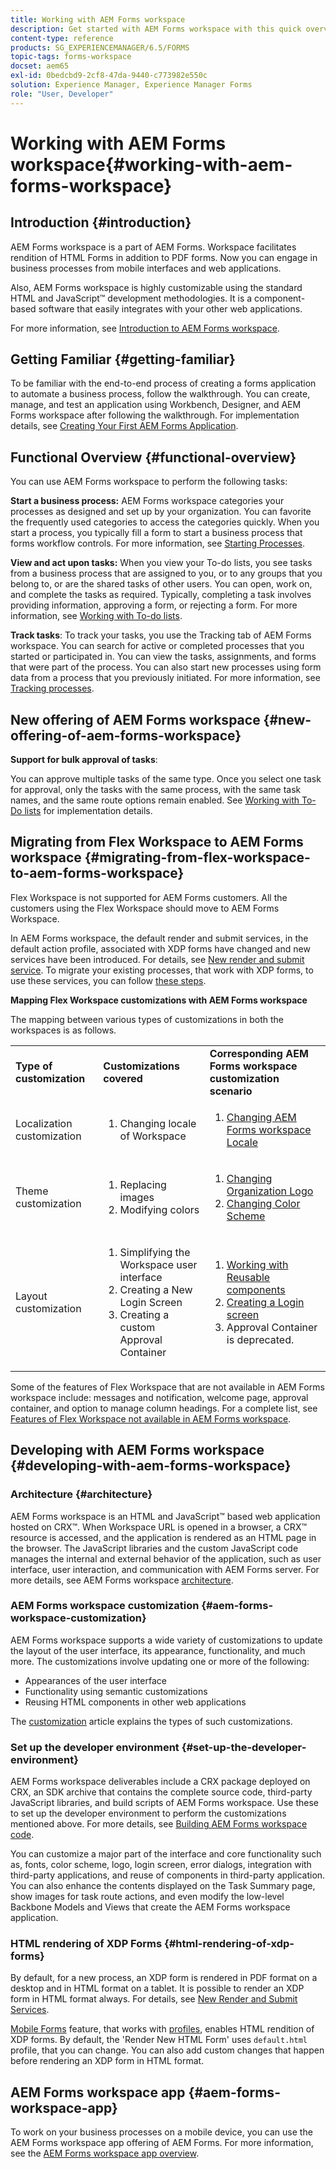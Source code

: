 ```yaml
---
title: Working with AEM Forms workspace
description: Get started with AEM Forms workspace with this quick overview of the process workflows.
content-type: reference
products: SG_EXPERIENCEMANAGER/6.5/FORMS
topic-tags: forms-workspace
docset: aem65
exl-id: 0bedcbd9-2cf8-47da-9440-c773982e550c
solution: Experience Manager, Experience Manager Forms
role: "User, Developer"
---
```

# Working with AEM Forms workspace{#working-with-aem-forms-workspace}

## Introduction {#introduction}

AEM Forms workspace is a part of AEM Forms. Workspace facilitates rendition of HTML Forms in addition to PDF forms. Now you can engage in business processes from mobile interfaces and web applications.

Also, AEM Forms workspace is highly customizable using the standard HTML and JavaScript&trade; development methodologies. It is a component-based software that easily integrates with your other web applications.

For more information, see [Introduction to AEM Forms workspace](/help/forms/using/introduction-html-workspace.md).

## Getting Familiar {#getting-familiar}

To be familiar with the end-to-end process of creating a forms application to automate a business process, follow the walkthrough. You can create, manage, and test an application using Workbench, Designer, and AEM Forms workspace after following the walkthrough. For implementation details, see [Creating Your First AEM Forms Application](https://help.adobe.com/en_US/livecycle/11.0/CreateFirstApp/index.html).

## Functional Overview {#functional-overview}

You can use AEM Forms workspace to perform the following tasks:

**Start a business process:** AEM Forms workspace categories your processes as designed and set up by your organization. You can favorite the frequently used categories to access the categories quickly. When you start a process, you typically fill a form to start a business process that forms workflow controls. For more information, see [Starting Processes](/help/forms/using/starting-processes.md).

**View and act upon tasks:** When you view your To-do lists, you see tasks from a business process that are assigned to you, or to any groups that you belong to, or are the shared tasks of other users. You can open, work on, and complete the tasks as required. Typically, completing a task involves providing information, approving a form, or rejecting a form. For more information, see [Working with To-do lists](/help/forms/using/todo-lists.md).

**Track tasks**: To track your tasks, you use the Tracking tab of AEM Forms workspace. You can search for active or completed processes that you started or participated in. You can view the tasks, assignments, and forms that were part of the process. You can also start new processes using form data from a process that you previously initiated. For more information, see [Tracking processes](/help/forms/using/tracking-processes.md).

## New offering of AEM Forms workspace {#new-offering-of-aem-forms-workspace}

**Support for bulk approval of tasks**:

You can approve multiple tasks of the same type. Once you select one task for approval, only the tasks with the same process, with the same task names, and the same route options remain enabled. See [Working with To-Do lists](/help/forms/using/todo-lists.md) for implementation details.

## Migrating from Flex Workspace to AEM Forms workspace {#migrating-from-flex-workspace-to-aem-forms-workspace}

Flex Workspace is not supported for AEM Forms customers. All the customers using the Flex Workspace should move to AEM Forms Workspace.

In AEM Forms workspace, the default render and submit services, in the default action profile, associated with XDP forms have changed and new services have been introduced. For details, see [New render and submit service](/help/forms/using/new-render-submit-service.md). To migrate your existing processes, that work with XDP forms, to use these services, you can follow [these steps](new-render-submit-service.md).

**Mapping Flex Workspace customizations with AEM Forms workspace**

The mapping between various types of customizations in both the workspaces is as follows.

<table>
 <tbody>
  <tr>
   <td><strong>Type of customization </strong></td>
   <td><strong>Customizations covered </strong></td>
   <td><strong>Corresponding AEM Forms workspace customization scenario</strong></td>
  </tr>
  <tr>
   <td>Localization customization</td>
   <td>
    <ol>
     <li>Changing locale of Workspace</li>
    </ol> </td>
   <td>
    <ol>
     <li><a href="/help/forms/using/changing-locale-user-interface.md">Changing AEM Forms workspace Locale</a></li>
    </ol> </td>
  </tr>
  <tr>
   <td>Theme customization</td>
   <td>
    <ol>
     <li>Replacing images</li>
     <li>Modifying colors</li>
    </ol> </td>
   <td>
    <ol>
     <li><a href="/help/forms/using/changing-organization-logo-branding.md">Changing Organization Logo</a> </li>
     <li><a href="/help/forms/using/changing-color-scheme-interface.md">Changing Color Scheme</a></li>
    </ol> </td>
  </tr>
  <tr>
   <td>Layout customization</td>
   <td>
    <ol>
     <li>Simplifying the Workspace user interface<br /> </li>
     <li>Creating a New Login Screen</li>
     <li>Creating a custom Approval Container</li>
    </ol> </td>
   <td>
    <ol>
     <li><a href="/help/forms/using/description-reusable-components.md">Working with Reusable components</a></li>
     <li><a href="/help/forms/using/creating-new-login-screen.md">Creating a Login screen</a></li>
     <li>Approval Container is deprecated.</li>
    </ol> </td>
  </tr>
 </tbody>
</table>

Some of the features of Flex Workspace that are not available in AEM Forms workspace include: messages and notification, welcome page, approval container, and option to manage column headings. For a complete list, see [Features of Flex Workspace not available in AEM Forms workspace](/help/forms/using/features-flex-workspace-available-html.md).

## Developing with AEM Forms workspace {#developing-with-aem-forms-workspace}

### Architecture {#architecture}

AEM Forms workspace is an HTML and JavaScript&trade; based web application hosted on CRX&trade;. When Workspace URL is opened in a browser, a CRX&trade; resource is accessed, and the application is rendered as an HTML page in the browser. The JavaScript libraries and the custom JavaScript code manages the internal and external behavior of the application, such as user interface, user interaction, and communication with AEM Forms server. For more details, see AEM Forms workspace [architecture](/help/forms/using/html-workspace-architecture.md).

### AEM Forms workspace customization {#aem-forms-workspace-customization}

AEM Forms workspace supports a wide variety of customizations to update the layout of the user interface, its appearance, functionality, and much more. The customizations involve updating one or more of the following:

* Appearances of the user interface
* Functionality using semantic customizations
* Reusing HTML components in other web applications

The [customization](introduction-customizing-html-workspace.md#types-of-customizations) article explains the types of such customizations.

### Set up the developer environment {#set-up-the-developer-environment}

AEM Forms workspace deliverables include a CRX package deployed on CRX, an SDK archive that contains the complete source code, third-party JavaScript libraries, and build scripts of AEM Forms workspace. Use these to set up the developer environment to perform the customizations mentioned above. For more details, see [Building AEM Forms workspace code](introduction-customizing-html-workspace.md#building-html-workspace-code).

You can customize a major part of the interface and core functionality such as, fonts, color scheme, logo, login screen, error dialogs, integration with third-party applications, and reuse of components in third-party application. You can also enhance the contents displayed on the Task Summary page, show images for task route actions, and even modify the low-level Backbone Models and Views that create the AEM Forms workspace application.

### HTML rendering of XDP Forms {#html-rendering-of-xdp-forms}

By default, for a new process, an XDP form is rendered in PDF format on a desktop and in HTML format on a tablet. It is possible to render an XDP form in HTML format always. For details, see [New Render and Submit Services](/help/forms/using/new-render-submit-service.md).

[Mobile Forms](https://helpx.adobe.com/livecycle/help/mobile-forms/introduction.html) feature, that works with [profiles](https://helpx.adobe.com/livecycle/help/mobile-forms/creating-profile.html), enables HTML rendition of XDP forms. By default, the 'Render New HTML Form' uses `default.html` profile, that you can change. You can also add custom changes that happen before rendering an XDP form in HTML format.

## AEM Forms workspace app {#aem-forms-workspace-app}

To work on your business processes on a mobile device, you can use the AEM Forms workspace app offering of AEM Forms. For more information, see the [AEM Forms workspace app overview](https://helpx.adobe.com/livecycle/help/mobile-workspace/mobile-workspace-overview.html).
